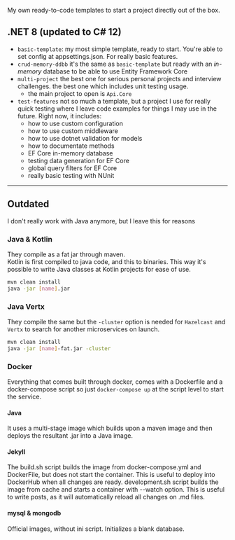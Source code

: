 My own ready-to-code templates to start a project directly out of the box.

## .NET 8 (updated to C# 12)
* `basic-template`: my most simple template, ready to start. You're able to set config at appsettings.json. For really basic features. 
* `crud-memory-ddbb` it's the same as `basic-template` but ready with an *in-memory* database to be able to use Entity Framework Core
* `multi-project` the best one for serious personal projects and interview challenges. the best one which includes unit testing usage.
  * the main project to open is `Api.Core`
* `test-features` not so much a template, but a project I use for really quick testing where I leave code examples for things I may use in the future. Right now, it includes:
  * how to use custom configuration
  * how to use custom middleware
  * how to use dotnet validation for models
  * how to documentate methods
  * EF Core in-memory database
  * testing data generation for EF Core
  * global query filters for EF Core
  * really basic testing with NUnit
---

## Outdated
I don't really work with Java anymore, but I leave this for reasons

### Java & Kotlin
They compile as a fat jar through maven.  
Kotlin is first compiled to java code, and this to binaries. This way it's possible to write Java classes at Kotlin projects for ease of use.

~~~ bash
mvn clean install
java -jar [name].jar  
~~~

### Java Vertx
They compile the same but the `-cluster` option is needed for `Hazelcast` and `Vertx` to search for another microservices on launch.
~~~ bash
mvn clean install  
java -jar [name]-fat.jar -cluster
~~~

### Docker
Everything that comes built through docker, comes with a Dockerfile and a docker-compose script so just `docker-compose up` at the script level to start the service.

#### Java
It uses a multi-stage image which builds upon a maven image and then deploys the resultant .jar into a Java image.

#### Jekyll
The build.sh script builds the image from docker-compose.yml and DockerFile, but does not start the container. This is useful to deploy into DockerHub when all changes are ready.
development.sh script builds the image from cache and starts a container with --watch option. This is useful to write posts, as it will automatically reload all changes on .md files.

#### mysql & mongodb
Official images, without ini script. Initializes a blank database.

